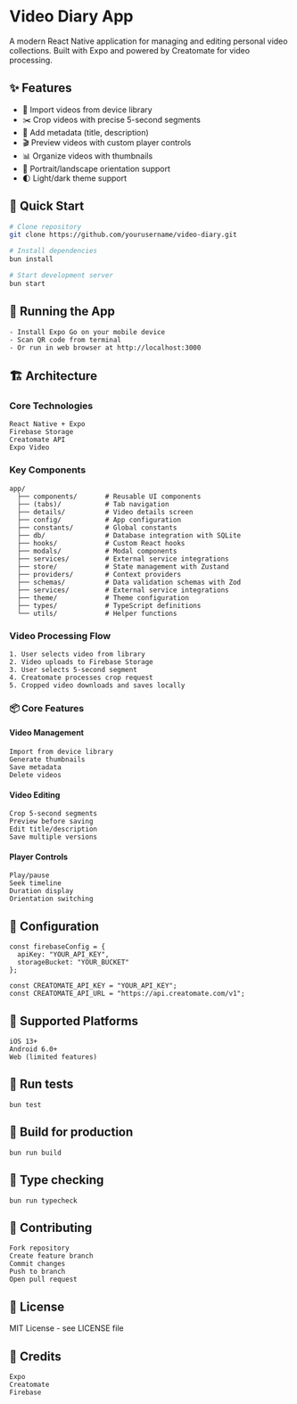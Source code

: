 # Video Diary App

A modern React Native application for managing and editing personal video collections. Built with Expo and powered by Creatomate for video processing.

## ✨ Features

- 📱 Import videos from device library
- ✂️ Crop videos with precise 5-second segments
- 📝 Add metadata (title, description)
- 🎬 Preview videos with custom player controls
- 📊 Organize videos with thumbnails
- 🔄 Portrait/landscape orientation support
- 🌓 Light/dark theme support

## 🚀 Quick Start

```bash
# Clone repository
git clone https://github.com/yourusername/video-diary.git

# Install dependencies
bun install

# Start development server
bun start
```

## 📱 Running the App

    - Install Expo Go on your mobile device
    - Scan QR code from terminal
    - Or run in web browser at http://localhost:3000

## 🏗️ Architecture
### Core Technologies

    React Native + Expo
    Firebase Storage
    Creatomate API
    Expo Video

### Key Components

```
app/
  ├── components/       # Reusable UI components
  ├── (tabs)/           # Tab navigation
  ├── details/          # Video details screen
  ├── config/           # App configuration
  ├── constants/        # Global constants
  ├── db/               # Database integration with SQLite
  ├── hooks/            # Custom React hooks
  ├── modals/           # Modal components
  ├── services/         # External service integrations  
  ├── store/            # State management with Zustand
  ├── providers/        # Context providers
  ├── schemas/          # Data validation schemas with Zod
  ├── services/         # External service integrations
  ├── theme/            # Theme configuration
  ├── types/            # TypeScript definitions
  └── utils/            # Helper functions
```

### Video Processing Flow

    1. User selects video from library
    2. Video uploads to Firebase Storage
    3. User selects 5-second segment
    4. Creatomate processes crop request
    5. Cropped video downloads and saves locally

### 📦 Core Features
#### Video Management

    Import from device library
    Generate thumbnails
    Save metadata
    Delete videos

#### Video Editing

    Crop 5-second segments
    Preview before saving
    Edit title/description
    Save multiple versions

#### Player Controls

    Play/pause
    Seek timeline
    Duration display
    Orientation switching

## 🔧 Configuration

```
const firebaseConfig = {
  apiKey: "YOUR_API_KEY",
  storageBucket: "YOUR_BUCKET"
};
```

```Creatomate config
const CREATOMATE_API_KEY = "YOUR_API_KEY";
const CREATOMATE_API_URL = "https://api.creatomate.com/v1";
```

## 📱 Supported Platforms

    iOS 13+
    Android 6.0+
    Web (limited features)

## 🧪 Run tests
```
bun test
```

## 🔨 Build for production
```
bun run build
```

## 📝 Type checking
```
bun run typecheck
```

## 🤝 Contributing

    Fork repository
    Create feature branch
    Commit changes
    Push to branch
    Open pull request

## 📄 License

MIT License - see LICENSE file

## 🙏 Credits

    Expo
    Creatomate
    Firebase


